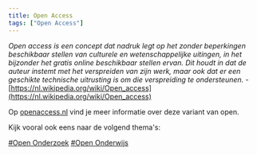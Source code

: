 ```yaml
---
title: Open Access
tags: ["Open Access"]
---
```

<em>Open access is een concept dat nadruk legt op het zonder beperkingen beschikbaar stellen van culturele en wetenschappelijke uitingen, in het bijzonder het gratis online beschikbaar stellen ervan. Dit houdt in dat de auteur instemt met het verspreiden van zijn werk, maar ook dat er een geschikte technische uitrusting is om die verspreiding te ondersteunen.</em> - [https://nl.wikipedia.org/wiki/Open_access](https://nl.wikipedia.org/wiki/Open_access)

Op [openaccess.nl](https://www.openaccess.nl/) vind je meer informatie over deze variant van open.

Kijk vooral ook eens naar de volgend thema's:

<a href="/tags/open-onderzoek" class="tag open-onderzoek">#Open Onderzoek</a> <a href="/tags/open-onderwijs" class="tag open-onderwijs">#Open Onderwijs</a>